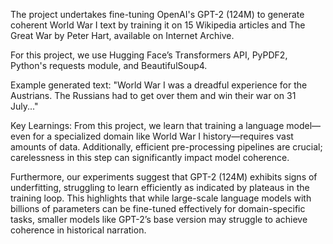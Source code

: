 The project undertakes fine-tuning OpenAI's GPT-2 (124M) to generate coherent World War I text by training it on 15 Wikipedia articles and The Great War by Peter Hart, available on Internet Archive.

For this project, we use Hugging Face’s Transformers API, PyPDF2, Python's requests module, and BeautifulSoup4.

Example generated text:
"World War I was a dreadful experience for the Austrians. The Russians had to get over them and win their war on 31 July..."

Key Learnings:
From this project, we learn that training a language model—even for a specialized domain like World War I history—requires vast amounts of data. Additionally, efficient pre-processing pipelines are crucial; carelessness in this step can significantly impact model coherence.

Furthermore, our experiments suggest that GPT-2 (124M) exhibits signs of underfitting, struggling to learn efficiently as indicated by plateaus in the training loop. This highlights that while large-scale language models with billions of parameters can be fine-tuned effectively for domain-specific tasks, smaller models like GPT-2’s base version may struggle to achieve coherence in historical narration.
